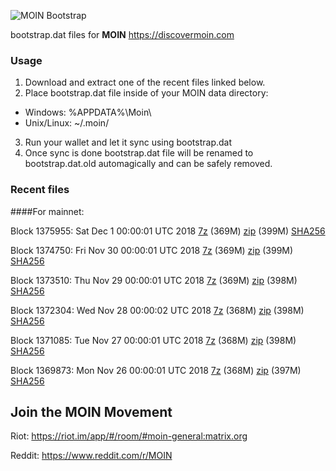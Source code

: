 ![MOIN Bootstrap](https://i.imgur.com/KjM1jMp.jpg)

bootstrap.dat files for **MOIN** https://discovermoin.com

### Usage

1. Download and extract one of the recent files linked below.
2. Place bootstrap.dat file inside of your MOIN data directory:
 - Windows: %APPDATA%\Moin\
 - Unix/Linux: ~/.moin/
3. Run your wallet and let it sync using bootstrap.dat
4. Once sync is done bootstrap.dat file will be renamed to bootstrap.dat.old automagically and can be safely removed.


### Recent files

####For mainnet:

Block 1375955: Sat Dec  1 00:00:01 UTC 2018 [7z](https://transfer.sh/qFROk/bootstrap.dat.20181201.7z) (369M) [zip](https://transfer.sh/Wh0D6/bootstrap.dat.20181201.zip) (399M) [SHA256](https://transfer.sh/Irwxx/sha256.txt)

Block 1374750: Fri Nov 30 00:00:01 UTC 2018 [7z](https://transfer.sh/eSnmr/bootstrap.dat.20181130.7z) (369M) [zip](https://transfer.sh/Ih99R/bootstrap.dat.20181130.zip) (399M) [SHA256](https://transfer.sh/MQI4w/sha256.txt)

Block 1373510: Thu Nov 29 00:00:01 UTC 2018 [7z](https://transfer.sh/AP28N/bootstrap.dat.20181129.7z) (369M) [zip](https://transfer.sh/jTNsd/bootstrap.dat.20181129.zip) (398M) [SHA256](https://transfer.sh/tWTqH/sha256.txt)

Block 1372304: Wed Nov 28 00:00:02 UTC 2018 [7z](https://transfer.sh/IEKQs/bootstrap.dat.20181128.7z) (368M) [zip](https://transfer.sh/P82bg/bootstrap.dat.20181128.zip) (398M) [SHA256](https://transfer.sh/uVuis/sha256.txt)

Block 1371085: Tue Nov 27 00:00:01 UTC 2018 [7z](https://transfer.sh/6s2uY/bootstrap.dat.20181127.7z) (368M) [zip](https://transfer.sh/sQ0ka/bootstrap.dat.20181127.zip) (398M) [SHA256](https://transfer.sh/2KEcY/sha256.txt)

Block 1369873: Mon Nov 26 00:00:01 UTC 2018 [7z](https://transfer.sh/10js03/bootstrap.dat.20181126.7z) (368M) [zip](https://transfer.sh/SHsYm/bootstrap.dat.20181126.zip) (397M) [SHA256](https://transfer.sh/x1bJP/sha256.txt)

## Join the MOIN Movement

Riot: https://riot.im/app/#/room/#moin-general:matrix.org

Reddit: https://www.reddit.com/r/MOIN
